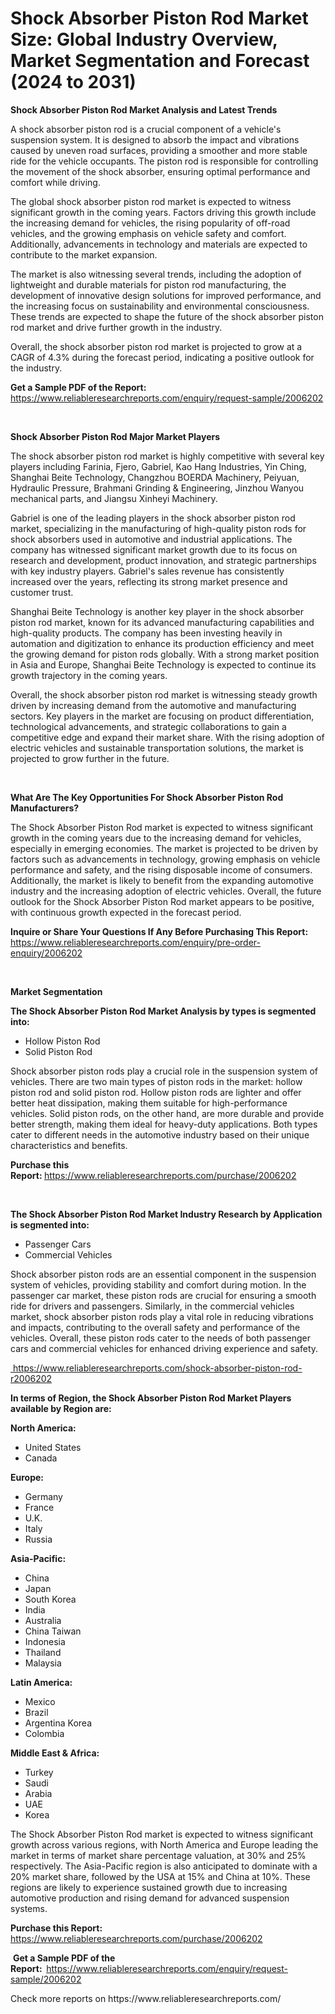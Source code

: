 <p><h1>Shock Absorber Piston Rod Market Size: Global Industry Overview, Market Segmentation and Forecast (2024 to 2031)</h1></p><p><strong>Shock Absorber Piston Rod Market Analysis and Latest Trends</strong></p>
<p><p>A shock absorber piston rod is a crucial component of a vehicle's suspension system. It is designed to absorb the impact and vibrations caused by uneven road surfaces, providing a smoother and more stable ride for the vehicle occupants. The piston rod is responsible for controlling the movement of the shock absorber, ensuring optimal performance and comfort while driving.</p><p>The global shock absorber piston rod market is expected to witness significant growth in the coming years. Factors driving this growth include the increasing demand for vehicles, the rising popularity of off-road vehicles, and the growing emphasis on vehicle safety and comfort. Additionally, advancements in technology and materials are expected to contribute to the market expansion.</p><p>The market is also witnessing several trends, including the adoption of lightweight and durable materials for piston rod manufacturing, the development of innovative design solutions for improved performance, and the increasing focus on sustainability and environmental consciousness. These trends are expected to shape the future of the shock absorber piston rod market and drive further growth in the industry.</p><p>Overall, the shock absorber piston rod market is projected to grow at a CAGR of 4.3% during the forecast period, indicating a positive outlook for the industry.</p></p>
<p><strong>Get a Sample PDF of the Report:&nbsp;</strong> <a href="https://www.reliableresearchreports.com/enquiry/request-sample/2006202">https://www.reliableresearchreports.com/enquiry/request-sample/2006202</a></p>
<p>&nbsp;</p>
<p><strong>Shock Absorber Piston Rod Major Market Players</strong></p>
<p><p>The shock absorber piston rod market is highly competitive with several key players including Farinia, Fjero, Gabriel, Kao Hang Industries, Yin Ching, Shanghai Beite Technology, Changzhou BOERDA Machinery, Peiyuan, Hydraulic Pressure, Brahmani Grinding & Engineering, Jinzhou Wanyou mechanical parts, and Jiangsu Xinheyi Machinery. </p><p>Gabriel is one of the leading players in the shock absorber piston rod market, specializing in the manufacturing of high-quality piston rods for shock absorbers used in automotive and industrial applications. The company has witnessed significant market growth due to its focus on research and development, product innovation, and strategic partnerships with key industry players. Gabriel's sales revenue has consistently increased over the years, reflecting its strong market presence and customer trust.</p><p>Shanghai Beite Technology is another key player in the shock absorber piston rod market, known for its advanced manufacturing capabilities and high-quality products. The company has been investing heavily in automation and digitization to enhance its production efficiency and meet the growing demand for piston rods globally. With a strong market position in Asia and Europe, Shanghai Beite Technology is expected to continue its growth trajectory in the coming years.</p><p>Overall, the shock absorber piston rod market is witnessing steady growth driven by increasing demand from the automotive and manufacturing sectors. Key players in the market are focusing on product differentiation, technological advancements, and strategic collaborations to gain a competitive edge and expand their market share. With the rising adoption of electric vehicles and sustainable transportation solutions, the market is projected to grow further in the future.</p></p>
<p>&nbsp;</p>
<p><strong>What Are The Key Opportunities For Shock Absorber Piston Rod Manufacturers?</strong></p>
<p><p>The Shock Absorber Piston Rod market is expected to witness significant growth in the coming years due to the increasing demand for vehicles, especially in emerging economies. The market is projected to be driven by factors such as advancements in technology, growing emphasis on vehicle performance and safety, and the rising disposable income of consumers. Additionally, the market is likely to benefit from the expanding automotive industry and the increasing adoption of electric vehicles. Overall, the future outlook for the Shock Absorber Piston Rod market appears to be positive, with continuous growth expected in the forecast period.</p></p>
<p><strong>Inquire or Share Your Questions If Any Before Purchasing This Report:</strong> <a href="https://www.reliableresearchreports.com/enquiry/pre-order-enquiry/2006202">https://www.reliableresearchreports.com/enquiry/pre-order-enquiry/2006202</a></p>
<p>&nbsp;</p>
<p><strong>Market Segmentation</strong></p>
<p><strong>The Shock Absorber Piston Rod Market Analysis by types is segmented into:</strong></p>
<p><ul><li>Hollow Piston Rod</li><li>Solid Piston Rod</li></ul></p>
<p><p>Shock absorber piston rods play a crucial role in the suspension system of vehicles. There are two main types of piston rods in the market: hollow piston rod and solid piston rod. Hollow piston rods are lighter and offer better heat dissipation, making them suitable for high-performance vehicles. Solid piston rods, on the other hand, are more durable and provide better strength, making them ideal for heavy-duty applications. Both types cater to different needs in the automotive industry based on their unique characteristics and benefits.</p></p>
<p><strong>Purchase this Report:&nbsp;</strong><a href="https://www.reliableresearchreports.com/purchase/2006202">https://www.reliableresearchreports.com/purchase/2006202</a></p>
<p>&nbsp;</p>
<p><strong>The Shock Absorber Piston Rod Market Industry Research by Application is segmented into:</strong></p>
<p><ul><li>Passenger Cars</li><li>Commercial Vehicles</li></ul></p>
<p><p>Shock absorber piston rods are an essential component in the suspension system of vehicles, providing stability and comfort during motion. In the passenger car market, these piston rods are crucial for ensuring a smooth ride for drivers and passengers. Similarly, in the commercial vehicles market, shock absorber piston rods play a vital role in reducing vibrations and impacts, contributing to the overall safety and performance of the vehicles. Overall, these piston rods cater to the needs of both passenger cars and commercial vehicles for enhanced driving experience and safety.</p></p>
<p><a href="https://www.reliableresearchreports.com/shock-absorber-piston-rod-r2006202">&nbsp;https://www.reliableresearchreports.com/shock-absorber-piston-rod-r2006202</a></p>
<p><strong>In terms of Region, the Shock Absorber Piston Rod Market Players available by Region are:</strong></p>
<p>
    <p> <strong> North America: </strong>
        <ul>
            <li>United States</li>
            <li>Canada</li>
        </ul>
        </p> 
    <p> <strong> Europe: </strong>
        <ul>
            <li>Germany</li>
            <li>France</li>
            <li>U.K.</li>
            <li>Italy</li>
            <li>Russia</li>
        </ul>
        </p> 
    <p> <strong> Asia-Pacific: </strong>
        <ul>
            <li>China</li>
            <li>Japan</li>
            <li>South Korea</li>
            <li>India</li>
            <li>Australia</li>
            <li>China Taiwan</li>
            <li>Indonesia</li>
            <li>Thailand</li>
            <li>Malaysia</li>
        </ul>
        </p> 
    <p> <strong> Latin America: </strong>
        <ul>
            <li>Mexico</li>
            <li>Brazil</li>
            <li>Argentina Korea</li>
            <li>Colombia</li>
        </ul>
        </p> 
    <p> <strong> Middle East & Africa: </strong>
        <ul>
            <li>Turkey</li>
            <li>Saudi</li>
            <li>Arabia</li>
            <li>UAE</li>
            <li>Korea</li>
        </ul>
    </p>
    </p>
<p><p>The Shock Absorber Piston Rod market is expected to witness significant growth across various regions, with North America and Europe leading the market in terms of market share percentage valuation, at 30% and 25% respectively. The Asia-Pacific region is also anticipated to dominate with a 20% market share, followed by the USA at 15% and China at 10%. These regions are likely to experience sustained growth due to increasing automotive production and rising demand for advanced suspension systems.</p></p>
<p><strong>Purchase this Report: </strong><a href="https://www.reliableresearchreports.com/purchase/2006202">https://www.reliableresearchreports.com/purchase/2006202</a></p>
<p>&nbsp;<strong>Get a Sample PDF of the Report:&nbsp;&nbsp;</strong><a href="https://www.reliableresearchreports.com/enquiry/request-sample/2006202">https://www.reliableresearchreports.com/enquiry/request-sample/2006202</a></p>
<p><strong></strong></p>
<p>Check more reports on https://www.reliableresearchreports.com/</p>